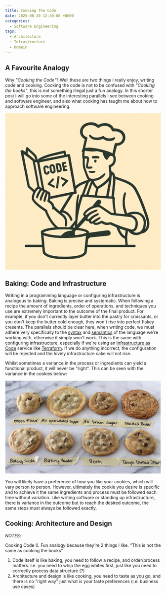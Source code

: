 ```yaml
---
title: Cooking the Code
date: 2025-08-20 12:30:00 +0000
categories:
  - Software Engineering  
tags:
  - Architecture
  - Infrastructure
  - Domain
---
```


## A Favourite Analogy

Why *"Cooking the Code"*? Well these are two things I really enjoy, writing code and cooking. Cooking the code is not to be confused with *"Cooking the books"*, this is not something illegal just a fun analogy. In this shorter post I will go into some of the interesting parallels I see between cooking and software engineer, and also what cooking has taught me about how to approach software engineering.

![Cooking the Code](../assets/img/posts/2025-08-20-images/cooking-the-code.png)

## Baking: Code and Infrastructure

Writing in a programming language or configuring infrastructure is analogous to baking. Baking is precise and systematic. When following a recipe the amount of ingredients, order of operations, and techniques you use are extremely important to the outcome of the final product. For example, if you don't correctly layer butter into the pastry for croissants, or you don't keep the butter cold enough, they won't rise into perfect flakey cresents. The parallels should be clear here, when writing code, we must adhere very specifically to the [syntax](https://en.wikipedia.org/wiki/Syntax_\(programming_languages\)) and [semantics](https://en.wikipedia.org/wiki/Semantics_\(computer_science\)) of the language we're working with, otherwise it simply won't work. This is the same with configuring infrastructure, especially if we're using an [Infrastructure as Code](https://en.wikipedia.org/wiki/Infrastructure_as_code) service like [Terraform](https://developer.hashicorp.com/terraform). If we do anything incorrect, the configuration will be rejected and the lovely infrastructure cake will not rise.

Whilst sometimes a variance in the process or ingredients can yield a functional product, it will never be "right". This can be seen with the variance in the cookies below:

![Cookie Variance](../assets/img/posts/2025-08-20-images/cookie-variance.jpeg)

You will likely have a preference of how you like your cookies, which will vary person to person. However, ultimately the cookie you desire is specific and to achieve it the same ingredients and process must be followed each time without variation. Like writing software or standing up infrastructure, there is variance in the outcome but to reach the desired outcome, the same steps must always be followed exactly.

## Cooking: Architecture and Design

*NOTES*:

Cooking Code
0\. Fun analogy because they're 2 things I like. "This is not the same as cooking the books"

1. Code itself is like baking, you need to follow a recipe, and order/process matters. I.e. you need to whip the egg whites first, just like you need to correctly process data structure (?)
2. Architecture and design is like cooking, you need to taste as you go, and there is no "right way" just what is your taste preferences (i.e. business use cases)
